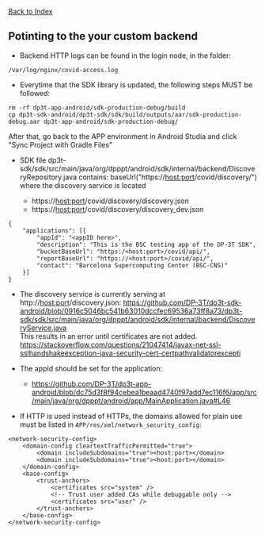 [Back to Index](../README.md)

## Potinting to the your custom backend

- Backend HTTP logs can be found in the login node, in the folder:
```
/var/log/nginx/covid-access.log
```


- Everytime that the SDK library is updated, the following steps MUST be followed:

```
rm -rf dp3t-app-android/sdk-production-debug/build
cp dp3t-sdk-android/dp3t-sdk/sdk/build/outputs/aar/sdk-production-debug.aar dp3t-app-android/sdk-production-debug/
```

After that, go back to the APP environment in Android Studia and click "Sync Project with Gradle Files"

- SDK file dp3t-sdk/sdk/src/main/java/org/dpppt/android/sdk/internal/backend/DiscoveryRepository.java contains:
  baseUrl("https://<host:port>/covid/discovery/") where the discovery service is located

  - https://<host:port>/covid/discovery/discovery.json
  - https://<host:port>/covid/discovery/discovery_dev.json


```
{
    "applications": [{
        "appId": "<appID here>",
        "description": "This is the BSC testing app of the DP-3T SDK",
        "bucketBaseUrl": "https:/<host:port>/covid/api/",
        "reportBaseUrl": "https://<host:port>/covid/api/",
        "contact": "Barcelona Supercomputing Center (BSC-CNS)"
    }]
}
```

- The discovery service is currently serving at http://<host:port>/discovery.json:
https://github.com/DP-3T/dp3t-sdk-android/blob/0916c5046bc541b63010dccfec69536a73ff8a73/dp3t-sdk/sdk/src/main/java/org/dpppt/android/sdk/internal/backend/DiscoveryService.java
<br>This results in an error until certificates are not added.
https://stackoverflow.com/questions/21047414/javax-net-ssl-sslhandshakeexception-java-security-cert-certpathvalidatorexcepti

- The appId should be set for the application:
  - https://github.com/DP-3T/dp3t-app-android/blob/dc75d3f8f94cebea1beaad4740f97add7ec116f6/app/src/main/java/org/dpppt/android/app/MainApplication.java#L46

- If HTTP is used instead of HTTPs, the domains allowed for plain use must be listed in `APP/res/xml/network_security_config`:

```
<network-security-config>
	<domain-config cleartextTrafficPermitted="true">
		<domain includeSubdomains="true"><host:port></domain>
		<domain includeSubdomains="true"><host:port></domain>
	</domain-config>
	<base-config>
		<trust-anchors>
			<certificates src="system" />
			<!-- Trust user added CAs while debuggable only -->
			<certificates src="user" />
		</trust-anchors>
	</base-config>
</network-security-config>
```
